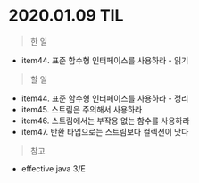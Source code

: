 # 2020.01.09 TIL

> 한 일

- item44. 표준 함수형 인터페이스를 사용하라 - 읽기

> 할 일

- item44. 표준 함수형 인터페이스를 사용하라 - 정리
- item45. 스트림은 주의해서 사용하라
- item46. 스트림에서는 부작용 없는 함수를 사용하라
- item47. 반환 타입으로는 스트림보다 컬렉션이 낫다

> 참고

- effective java 3/E
